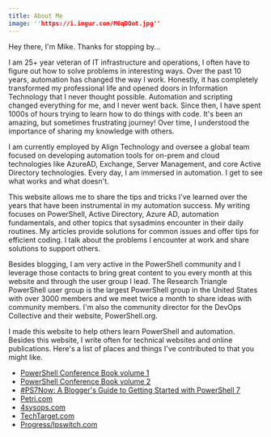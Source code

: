 ```yaml
---
title: About Me
image: ''https://i.imgur.com/M6qDOot.jpg''
---
```

Hey there, I'm Mike. Thanks for stopping by...

I am 25+ year veteran of IT infrastructure and operations, I often have to figure out how to solve problems in interesting ways. Over the past 10 years, automation has changed the way I work. Honestly, it has completely transformed my professional life and opened doors in Information Technology that I never thought possible. Automation and scripting changed everything for me, and I never went back. Since then, I have spent 1000s of hours trying to learn how to do things with code. It's been an amazing, but sometimes frustrating journey! Over time, I understood the importance of sharing my knowledge with others.

I am currently employed by Align Technology and oversee a global team focused on developing automation tools for on-prem and cloud technologies like AzureAD, Exchange, Server Management, and core Active Directory technologies. Every day, I am immersed in automation. I get to see what works and what doesn't.

This website allows me to share the tips and tricks I've learned over the years that have been instrumental in my automation success. My writing focuses on PowerShell, Active Directory, Azure AD, automation fundamentals, and other topics that sysadmins encounter in their daily routines. My articles provide solutions for common issues and offer tips for efficient coding. I talk about the problems I encounter at work and share solutions to support others.

Besides blogging, I am very active in the PowerShell community and I leverage those contacts to bring great content to you every month at this website and through the user group I lead. The Research Triangle PowerShell user group is the largest PowerShell group in the United States with over 3000 members and we meet twice a month to share ideas with community members. I'm also the community director for the DevOps Collective and their website, PowerShell.org.

I made this website to help others learn PowerShell and automation. Besides this website, I write often for technical websites and online publications. Here's a list of places and things I've contributed to that you might like.

- [PowerShell Conference Book volume 1](https://leanpub.com/powershell-conference-book?ref=commandline.ninja)
- [PowerShell Conference Book volume 2](https://leanpub.com/psconfbook2?ref=commandline.ninja)
- [#PS7Now: A Blogger's Guide to Getting Started with PowerShell 7](https://leanpub.com/ps7now?ref=commandline.ninja)
- [Petri.com](https://petri.com/author/mike-kanakos/)
- [4sysops.com](https://4sysops.com/members/mkanakos/)
- [TechTarget.com](https://www.techtarget.com/contributor/Mike-Kanakos)
- [Progress/Ipswitch.com](https://www.ipswitch.com/blog/author/mike-kanakos)